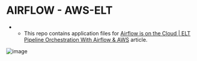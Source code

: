 # AIRFLOW - AWS-ELT

- - This repo contains application files for [Airflow is on the Cloud | ELT Pipeline Orchestration With Airflow & AWS](https://medium.com/towards-artificial-intelligence/lets-orchestrate-with-airflow-step-by-step-airflow-implementations-8100d8fe58b0) article.



![image](https://user-images.githubusercontent.com/51021282/194310346-48a21492-453e-4ec3-968a-a5b0d9424691.png)
